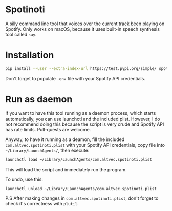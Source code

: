 # Spotinoti

A silly command line tool that voices over the current track been playing on Spotify. Only works on macOS, because it uses built-in speech synthesis tool called `say`.

# Installation

```bash
pip install --user --extra-index-url https://test.pypi.org/simple/ spotinoti
```

Don't forget to populate `.env` file with your Spotify API credentials.


# Run as daemon

If you want to have this tool running as a daemon process, which starts automatically, you can use launchctl and the included plist. However, I do not recommend doing this because the script is very crude and Spotify API has rate limits. Pull-quests are welcome.

Anyway, to have it running as a deamon, fill the included `com.altvec.spotinoti.plist` with your Spotify API credentials, copy file into `~/Library/LaunchAgents/`, then execute:

```bash
launchctl load ~/Library/LaunchAgents/com.altvec.spotinoti.plist
```

This will load the script and immediately run the program.

To undo, use this:

```bash
launchctl unload ~/Library/LaunchAgents/com.altvec.spotinoti.plist
```

P.S After making changes in `com.altvec.spotinoti.plist`, don't forget to check it's correctness with `plutil`.